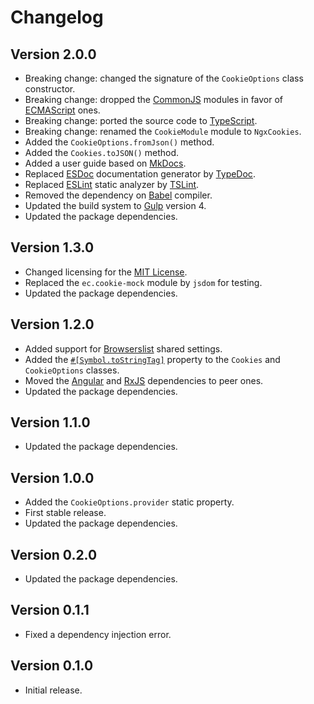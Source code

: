 # Changelog

## Version 2.0.0
- Breaking change: changed the signature of the `CookieOptions` class constructor.
- Breaking change: dropped the [CommonJS](https://nodejs.org/api/modules.html) modules in favor of [ECMAScript](http://www.ecma-international.org/ecma-262/6.0/#sec-modules) ones.
- Breaking change: ported the source code to [TypeScript](https://www.typescriptlang.org).
- Breaking change: renamed the `CookieModule` module to `NgxCookies`.
- Added the `CookieOptions.fromJson()` method.
- Added the `Cookies.toJSON()` method.
- Added a user guide based on [MkDocs](http://www.mkdocs.org).
- Replaced [ESDoc](https://esdoc.org) documentation generator by [TypeDoc](https://typedoc.org).
- Replaced [ESLint](https://eslint.org) static analyzer by [TSLint](https://palantir.github.io/tslint).
- Removed the dependency on [Babel](https://babeljs.io) compiler.
- Updated the build system to [Gulp](https://gulpjs.com) version 4.
- Updated the package dependencies.

## Version 1.3.0
- Changed licensing for the [MIT License](https://opensource.org/licenses/MIT).
- Replaced the `ec.cookie-mock` module by `jsdom` for testing.
- Updated the package dependencies.

## Version 1.2.0
- Added support for [Browserslist](http://browserl.ist) shared settings.
- Added the [`#[Symbol.toStringTag]`](https://developer.mozilla.org/en-US/docs/Web/JavaScript/Reference/Global_Objects/Symbol/toStringTag) property to the `Cookies` and `CookieOptions` classes.
- Moved the [Angular](https://angular.io) and [RxJS](http://reactivex.io/rxjs) dependencies to peer ones.
- Updated the package dependencies.

## Version 1.1.0
- Updated the package dependencies.

## Version 1.0.0
- Added the `CookieOptions.provider` static property.
- First stable release.
- Updated the package dependencies.

## Version 0.2.0
- Updated the package dependencies.

## Version 0.1.1
- Fixed a dependency injection error.

## Version 0.1.0
- Initial release.
